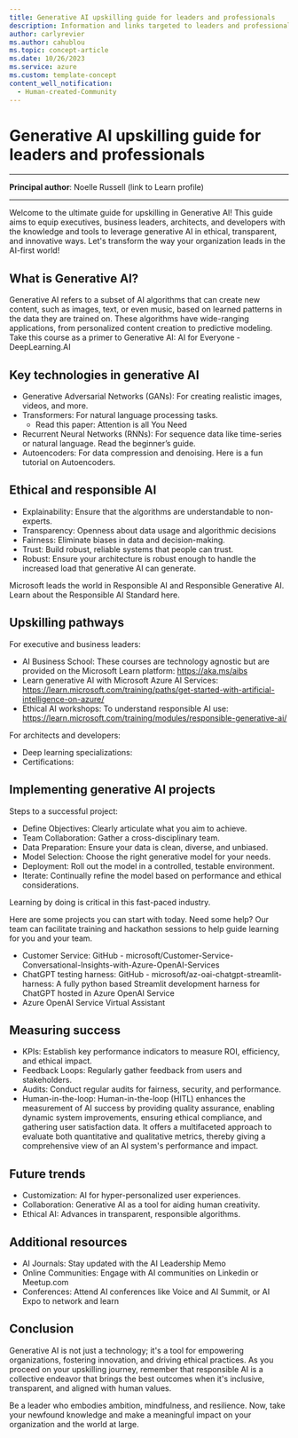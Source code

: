 ```yaml
---
title: Generative AI upskilling guide for leaders and professionals
description: Information and links targeted to leaders and professionals who are beginning their generative AI journey.
author: carlyrevier
ms.author: cahublou
ms.topic: concept-article
ms.date: 10/26/2023
ms.service: azure
ms.custom: template-concept
content_well_notification: 
  - Human-created-Community
---
```


# Generative AI upskilling guide for leaders and professionals

---

**Principal author**: Noelle Russell (link to Learn profile)

---

Welcome to the ultimate guide for upskilling in Generative AI! This guide aims to equip executives, business leaders, architects, and developers with the knowledge and tools to leverage generative AI in ethical, transparent, and innovative ways. Let's transform the way your organization leads in the AI-first world!

## What is Generative AI?

Generative AI refers to a subset of AI algorithms that can create new content, such as images,
text, or even music, based on learned patterns in the data they are trained on. These
algorithms have wide-ranging applications, from personalized content creation to predictive
modeling. 
Take this course as a primer to Generative AI: AI for Everyone - DeepLearning.AI

## Key technologies in generative AI

- Generative Adversarial Networks (GANs): For creating realistic images, videos, and more.
- Transformers: For natural language processing tasks.
  - Read this paper: Attention is all You Need
- Recurrent Neural Networks (RNNs): For sequence data like time-series or natural language. Read the beginner’s guide.
- Autoencoders: For data compression and denoising. Here is a fun tutorial on Autoencoders.

## Ethical and responsible AI

- Explainability: Ensure that the algorithms are understandable to non-experts.
- Transparency: Openness about data usage and algorithmic decisions
- Fairness: Eliminate biases in data and decision-making.
- Trust: Build robust, reliable systems that people can trust.
- Robust: Ensure your architecture is robust enough to handle the increased load that generative AI can generate.

Microsoft leads the world in Responsible AI and Responsible Generative AI. Learn about the Responsible AI Standard here.

## Upskilling pathways

For executive and business leaders:

- AI Business School: These courses are technology agnostic but are provided on the Microsoft Learn platform: https://aka.ms/aibs
- Learn generative AI with Microsoft Azure AI Services: https://learn.microsoft.com/training/paths/get-started-with-artificial-intelligence-on-azure/
- Ethical AI workshops: To understand responsible AI use: https://learn.microsoft.com/training/modules/responsible-generative-ai/

For architects and developers:

- Deep learning specializations: 
- Certifications: 

## Implementing generative AI projects

Steps to a successful project:

- Define Objectives: Clearly articulate what you aim to achieve.
- Team Collaboration: Gather a cross-disciplinary team.
- Data Preparation: Ensure your data is clean, diverse, and unbiased.
- Model Selection: Choose the right generative model for your needs.
- Deployment: Roll out the model in a controlled, testable environment.
- Iterate: Continually refine the model based on performance and ethical considerations.

Learning by doing is critical in this fast-paced industry.

Here are some projects you can start with today. Need some help? Our team can facilitate training and hackathon sessions to help guide learning for you and your team.

- Customer Service: GitHub - microsoft/Customer-Service-Conversational-Insights-with-Azure-OpenAI-Services
- ChatGPT testing harness: GitHub - microsoft/az-oai-chatgpt-streamlit-harness: A fully python based Streamlit development harness for ChatGPT hosted in Azure OpenAI Service
- Azure OpenAI Service Virtual Assistant

## Measuring success

- KPIs: Establish key performance indicators to measure ROI, efficiency, and ethical impact.
- Feedback Loops: Regularly gather feedback from users and stakeholders.
- Audits: Conduct regular audits for fairness, security, and performance.
- Human-in-the-loop: Human-in-the-loop (HITL) enhances the measurement of AI success by providing quality assurance, enabling dynamic system improvements, ensuring ethical compliance, and gathering user satisfaction data. It offers a multifaceted approach to evaluate both quantitative and qualitative metrics, thereby giving a comprehensive view of an AI system's performance and impact.

## Future trends

- Customization: AI for hyper-personalized user experiences.
- Collaboration: Generative AI as a tool for aiding human creativity.
- Ethical AI: Advances in transparent, responsible algorithms.

## Additional resources

- AI Journals: Stay updated with the AI Leadership Memo
- Online Communities: Engage with AI communities on Linkedin or Meetup.com
- Conferences: Attend AI conferences like Voice and AI Summit, or AI Expo to network and learn

## Conclusion

Generative AI is not just a technology; it's a tool for empowering organizations, fostering innovation, and driving ethical practices. As you proceed on your upskilling journey, remember that responsible AI is a collective endeavor that brings the best outcomes when it's inclusive, transparent, and aligned with human values.

Be a leader who embodies ambition, mindfulness, and resilience. Now, take your newfound knowledge and make a meaningful impact on your organization and the world at large.